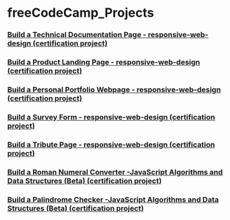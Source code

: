 # freeCodeCamp_Projects

 ### [Build a Technical Documentation Page - responsive-web-design (certification project)](https://github.com/Pinky057/freeCodeCamp_Projects/tree/Build-a-Technical-Documentation-Page)
 ### [Build a Product Landing Page - responsive-web-design (certification project)](https://github.com/Pinky057/freeCodeCamp_Projects/tree/Build-a-Product-Landing-Page)
 ### [Build a Personal Portfolio Webpage - responsive-web-design (certification project)]()
 ### [Build a Survey Form - responsive-web-design (certification project)](https://github.com/Pinky057/freeCodeCamp_Projects/tree/SurveyFormHtMLCSS)
 ### [Build a Tribute Page - responsive-web-design (certification project)](https://github.com/Pinky057/freeCodeCamp_Projects/tree/Build-a-Tribute-Page)
 ### [Build a Roman Numeral Converter -JavaScript Algorithms and Data Structures (Beta) (certification project)](https://github.com/Pinky057/freeCodeCamp_Projects/tree/Build-a-Roman-Numeral-Converter)
 ### [Build a Palindrome Checker -JavaScript Algorithms and Data Structures (Beta) (certification project)](https://github.com/Pinky057/freeCodeCamp_Projects/tree/Build-a-Palindrome-Checker)

